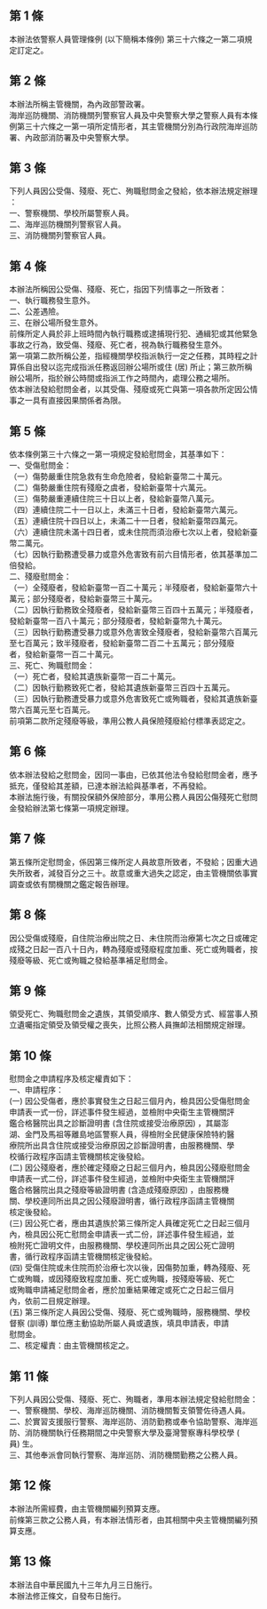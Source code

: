 第 1 條
-------
本辦法依警察人員管理條例 (以下簡稱本條例) 第三十六條之一第二項規  
定訂定之。

第 2 條
-------
本辦法所稱主管機關，為內政部警政署。  
海岸巡防機關、消防機關列警察官人員及中央警察大學之警察人員有本條  
例第三十六條之一第一項所定情形者，其主管機關分別為行政院海岸巡防  
署、內政部消防署及中央警察大學。

第 3 條
-------
下列人員因公受傷、殘廢、死亡、殉職慰問金之發給，依本辦法規定辦理  
：  
一、警察機關、學校所屬警察人員。  
二、海岸巡防機關列警察官人員。  
三、消防機關列警察官人員。

第 4 條
-------
本辦法所稱因公受傷、殘廢、死亡，指因下列情事之一所致者：  
一、執行職務發生意外。  
二、公差遇險。  
三、在辦公場所發生意外。  
前條所定人員於非上班時間內執行職務或逮捕現行犯、通緝犯或其他緊急  
事故之行為，致受傷、殘廢、死亡者，視為執行職務發生意外。  
第一項第二款所稱公差，指經機關學校指派執行一定之任務，其時程之計  
算係自出發以迄完成指派任務返回辦公場所或住 (居) 所止；第三款所稱  
辦公場所，指於辦公時間或指派工作之時間內，處理公務之場所。  
依本辦法發給慰問金者，以其受傷、殘廢或死亡與第一項各款所定因公情  
事之一具有直接因果關係者為限。

第 5 條
-------
依本條例第三十六條之一第一項規定發給慰問金，其基準如下：  
一、受傷慰問金：  
（一）傷勢嚴重住院急救有生命危險者，發給新臺幣二十萬元。  
（二）傷勢嚴重住院有殘廢之虞者，發給新臺幣十六萬元。  
（三）傷勢嚴重連續住院三十日以上者，發給新臺幣八萬元。  
（四）連續住院二十一日以上，未滿三十日者，發給新臺幣六萬元。  
（五）連續住院十四日以上，未滿二十一日者，發給新臺幣四萬元。  
（六）連續住院未滿十四日者，或未住院而須治療七次以上者，發給新臺  
      幣二萬元。  
（七）因執行勤務遭受暴力或意外危害致有前六目情形者，依其基準加二  
      倍發給。  
二、殘廢慰問金：  
（一）全殘廢者，發給新臺幣一百二十萬元；半殘廢者，發給新臺幣六十  
      萬元；部分殘廢者，發給新臺幣三十萬元。  
（二）因執行勤務致全殘廢者，發給新臺幣三百四十五萬元；半殘廢者，  
      發給新臺幣一百八十萬元；部分殘廢者，發給新臺幣九十萬元。  
（三）因執行勤務遭受暴力或意外危害致全殘廢者，發給新臺幣六百萬元  
      至七百萬元；致半殘廢者，發給新臺幣二百二十五萬元；部分殘廢  
      者，發給新臺幣一百二十萬元。  
三、死亡、殉職慰問金：  
（一）死亡者，發給其遺族新臺幣一百二十萬元。  
（二）因執行勤務致死亡者，發給其遺族新臺幣三百四十五萬元。  
（三）因執行勤務遭受暴力或意外危害致死亡或殉職者，發給其遺族新臺  
      幣六百萬元至七百萬元。  
前項第二款所定殘廢等級，準用公教人員保險殘廢給付標準表認定之。

第 6 條
-------
依本辦法發給之慰問金，因同一事由，已依其他法令發給慰問金者，應予  
抵充，僅發給其差額，已達本辦法給與基準者，不再發給。  
本辦法施行後，有關投保額外保險部分，準用公務人員因公傷殘死亡慰問  
金發給辦法第七條第一項規定辦理。

第 7 條
-------
第五條所定慰問金，係因第三條所定人員故意所致者，不發給；因重大過  
失所致者，減發百分之三十。故意或重大過失之認定，由主管機關依事實  
調查或依有關機關之鑑定報告辦理。

第 8 條
-------
因公受傷或殘廢，自住院治療出院之日、未住院而治療第七次之日或確定  
成殘之日起一百八十日內，轉為殘廢或殘廢程度加重、死亡或殉職者，按  
殘廢等級、死亡或殉職之發給基準補足慰問金。

第 9 條
-------
領受死亡、殉職慰問金之遺族，其領受順序、數人領受方式、經當事人預  
立遺囑指定領受及領受權之喪失，比照公務人員撫卹法相關規定辦理。

第 10 條
--------
慰問金之申請程序及核定權責如下：  
一、申請程序：  
 (一) 因公受傷者，應於事實發生之日起三個月內，檢具因公受傷慰問金  
      申請表一式一份，詳述事件發生經過，並檢附中央衛生主管機關評  
      鑑合格醫院出具之診斷證明書 (含住院或接受治療原因) ，其屬澎  
      湖、金門及馬祖等離島地區警察人員，得檢附全民健康保險特約醫  
      療院所出具含住院或接受治療原因之診斷證明書，由服務機關、學  
      校循行政程序函請主管機關核定後發給。  
 (二) 因公殘廢者，應於確定殘廢之日起三個月內，檢具因公殘廢慰問金  
      申請表一式二份，詳述事件發生經過，並檢附中央衛生主管機關評  
      鑑合格醫院出具之殘廢等級證明書 (含造成殘廢原因) ，由服務機  
      關、學校連同所出具之因公殘廢證明書，循行政程序函請主管機關  
      核定後發給。  
 (三) 因公死亡者，應由其遺族於第三條所定人員確定死亡之日起三個月  
      內，檢具因公死亡慰問金申請表一式二份，詳述事件發生經過，並  
      檢附死亡證明文件，由服務機關、學校連同所出具之因公死亡證明  
      書，循行政程序函請主管機關核定後發給。  
 (四) 受傷住院或未住院而於治療七次以後，因傷勢加重，轉為殘廢、死  
      亡或殉職，或因殘廢致程度加重、死亡或殉職，按殘廢等級、死亡  
      或殉職申請補足慰問金者，應於加重結果確定或死亡之日起三個月  
      內，依前二目規定辦理。  
 (五) 第三條所定人員因公受傷、殘廢、死亡或殉職時，服務機關、學校  
      督察 (訓導) 單位應主動協助所屬人員或遺族，填具申請表，申請  
      慰問金。  
二、核定權責：由主管機關核定之。

第 11 條
--------
下列人員因公受傷、殘廢、死亡、殉職者，準用本辦法規定發給慰問金：  
一、警察機關、學校、海岸巡防機關、消防機關暫支領警佐待遇人員。  
二、於實習支援服行警察、海岸巡防、消防勤務或奉令協助警察、海岸巡  
    防、消防機關執行任務期間之中央警察大學及臺灣警察專科學校學 (  
    員) 生。  
三、其他奉派會同執行警察、海岸巡防、消防機關勤務之公務人員。

第 12 條
--------
本辦法所需經費，由主管機關編列預算支應。  
前條第三款之公務人員，有本辦法情形者，由其相關中央主管機關編列預  
算支應。

第 13 條
--------
本辦法自中華民國九十三年九月三日施行。  
本辦法修正條文，自發布日施行。


